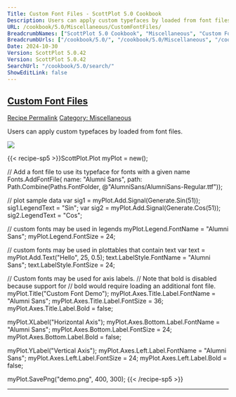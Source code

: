 ```yaml
---
Title: Custom Font Files - ScottPlot 5.0 Cookbook
Description: Users can apply custom typefaces by loaded from font files.
URL: /cookbook/5.0/Miscellaneous/CustomFontFiles/
BreadcrumbNames: ["ScottPlot 5.0 Cookbook", "Miscellaneous", "Custom Font Files"]
BreadcrumbUrls: ["/cookbook/5.0/", "/cookbook/5.0/Miscellaneous", "/cookbook/5.0/Miscellaneous/CustomFontFiles"]
Date: 2024-10-30
Version: ScottPlot 5.0.42
Version: ScottPlot 5.0.42
SearchUrl: "/cookbook/5.0/search/"
ShowEditLink: false
---
```



<h2 style='border-bottom: 0;'><a href='/cookbook/5.0/Miscellaneous/CustomFontFiles'>Custom Font Files</a></h2>

<div class="d-flex mb-2">
<a class="btn btn-sm btn-primary me-1" href="/cookbook/5.0/Miscellaneous/CustomFontFiles">Recipe Permalink</a>
<a class="btn btn-sm btn-success me-1" href="/cookbook/5.0/Miscellaneous">Category: Miscellaneous</a>
</div>

Users can apply custom typefaces by loaded from font files.

[![](/cookbook/5.0/images/CustomFontFiles.png?241029205813)](/cookbook/5.0/images/CustomFontFiles.png?241029205813)

{{< recipe-sp5 >}}ScottPlot.Plot myPlot = new();

// Add a font file to use its typeface for fonts with a given name
Fonts.AddFontFile(
    name: "Alumni Sans",
    path: Path.Combine(Paths.FontFolder, @"AlumniSans/AlumniSans-Regular.ttf"));

// plot sample data
var sig1 = myPlot.Add.Signal(Generate.Sin(51));
sig1.LegendText = "Sin";
var sig2 = myPlot.Add.Signal(Generate.Cos(51));
sig2.LegendText = "Cos";

// custom fonts may be used in legends
myPlot.Legend.FontName = "Alumni Sans";
myPlot.Legend.FontSize = 24;

// custom fonts may be used in plottables that contain text
var text = myPlot.Add.Text("Hello", 25, 0.5);
text.LabelStyle.FontName = "Alumni Sans";
text.LabelStyle.FontSize = 24;

// Custom fonts may be used for axis labels.
// Note that bold is disabled because support for
// bold would require loading an additional font file.
myPlot.Title("Custom Font Demo");
myPlot.Axes.Title.Label.FontName = "Alumni Sans";
myPlot.Axes.Title.Label.FontSize = 36;
myPlot.Axes.Title.Label.Bold = false;

myPlot.XLabel("Horizontal Axis");
myPlot.Axes.Bottom.Label.FontName = "Alumni Sans";
myPlot.Axes.Bottom.Label.FontSize = 24;
myPlot.Axes.Bottom.Label.Bold = false;

myPlot.YLabel("Vertical Axis");
myPlot.Axes.Left.Label.FontName = "Alumni Sans";
myPlot.Axes.Left.Label.FontSize = 24;
myPlot.Axes.Left.Label.Bold = false;

myPlot.SavePng("demo.png", 400, 300);
{{< /recipe-sp5 >}}

<hr class='my-5 invisible'>


